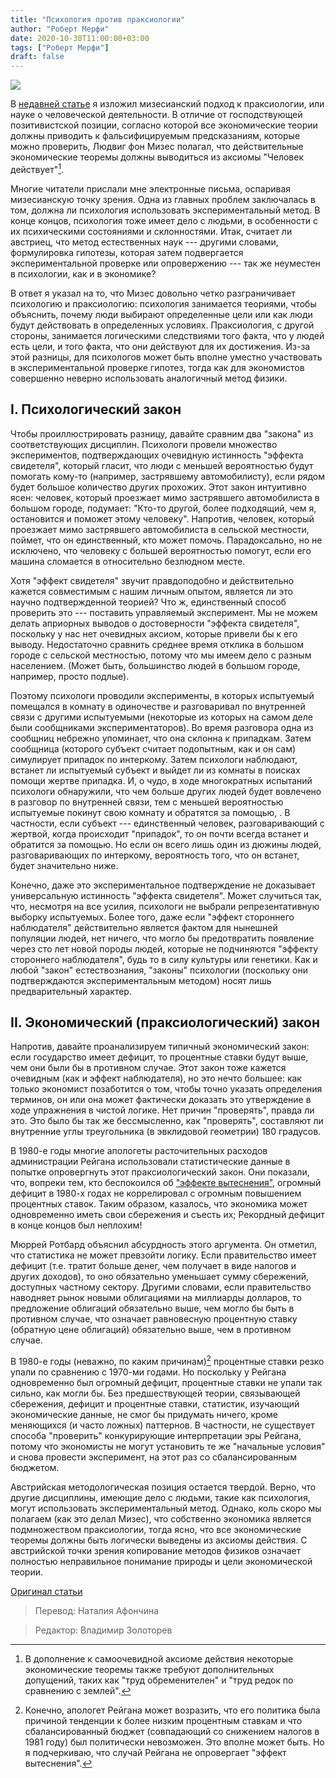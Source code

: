 ```yaml
---
title: "Психология против праксиологии"
author: "Роберт Мерфи"
date: 2020-10-30T11:00:00+03:00
tags: ["Роберт Мерфи"]
draft: false
---
```

![](https://thinkmarkets.files.wordpress.com/2009/09/ludwig-von-mises-mises-institute20von20mises20in2019711.jpg?w=700)


В [недавней статье](https://mises.in.ua/article/misess-non-trivial-insight/) я изложил мизесианский подход к праксиологии, или науке о человеческой деятельности. В отличие от господствующей позитивистской позиции, согласно которой все экономические теории должны приводить к фальсифицируемым предсказаниям, которые можно проверить, Людвиг фон Мизес полагал, что действительные экономические теоремы должны выводиться из аксиомы "Человек действует"[^1].

Многие читатели прислали мне электронные письма, оспаривая мизесианскую точку зрения. Одна из главных проблем заключалась в том, должна ли психология использовать экспериментальный метод. В конце концов, психология тоже имеет дело с людьми, в особенности с их психическими состояниями и склонностями. Итак, считает ли австриец, что метод естественных наук --- другими словами, формулировка гипотезы, которая затем подвергается экспериментальной проверке или опровержению --- так же неуместен в психологии, как и в экономике?

В ответ я указал на то, что Мизес довольно четко разграничивает психологию и праксиологию: психология занимается теориями, чтобы объяснить, почему люди выбирают определенные цели или как люди будут действовать в определенных условиях. Праксиология, с другой стороны, занимается логическими следствиями того факта, что у людей есть цели, и того факта, что они действуют для их достижения. Из-за этой разницы, для психологов может быть вполне уместно участвовать в экспериментальной проверке гипотез, тогда как для экономистов совершенно неверно использовать аналогичный метод физики.

## I. Психологический закон

Чтобы проиллюстрировать разницу, давайте сравним два "закона" из соответствующих дисциплин. Психологи провели множество экспериментов, подтверждающих очевидную истинность "эффекта свидетеля", который гласит, что люди с меньшей вероятностью будут помогать кому-то (например, застрявшему автомобилисту), если рядом будет большое количество других прохожих. Этот закон интуитивно ясен: человек, который проезжает мимо застрявшего автомобилиста в большом городе, подумает: "Кто-то другой, более подходящий, чем я, остановится и поможет этому человеку". Напротив, человек, который проезжает мимо застрявшего автомобилиста в сельской местности, поймет, что он единственный, кто может помочь. Парадоксально, но не исключено, что человеку с большей вероятностью помогут, если его машина сломается в относительно безлюдном месте.

Хотя "эффект свидетеля" звучит правдоподобно и действительно кажется совместимым с нашим личным опытом, является ли это научно подтвержденной теорией? Что ж, единственный способ проверить это --- поставить управляемый эксперимент. Мы не можем делать априорных выводов о достоверности "эффекта свидетеля", поскольку у нас нет очевидных аксиом, которые привели бы к его выводу. Недостаточно сравнить среднее время отклика в большом городе с сельской местностью, потому что мы имеем дело с разным населением. (Может быть, большинство людей в большом городе, например, просто подлые).

Поэтому психологи проводили эксперименты, в которых испытуемый помещался в комнату в одиночестве и разговаривал по внутренней связи с другими испытуемыми (некоторые из которых на самом деле были сообщниками экспериментаторов). Во время разговора одна из сообщниц небрежно упоминает, что она склонна к припадкам. Затем сообщница (которого субъект считает подопытным, как и он сам) симулирует припадок по интеркому. Затем психологи наблюдают, встанет ли испытуемый субъект и выйдет ли из комнаты в поисках помощи жертве припадка. И, о чудо, в ходе многократных испытаний психологи обнаружили, что чем больше других людей будет вовлечено в разговор по внутренней связи, тем с меньшей вероятностью испытуемые покинут свою комнату и обратятся за помощью, . В частности, если субъект --- единственный человек, разговаривающий с жертвой, когда происходит "припадок", то он почти всегда встанет и обратится за помощью. Но если он всего лишь один из дюжины людей, разговаривающих по интеркому, вероятность того, что он встанет, будет значительно ниже.

Конечно, даже это экспериментальное подтверждение не доказывает универсальную истинность "эффекта свидетеля". Может случиться так, что, несмотря на все усилия, психологи не выбрали репрезентативную выборку испытуемых. Более того, даже если "эффект стороннего наблюдателя" действительно является фактом для нынешней популяции людей, нет ничего, что могло бы предотвратить появление через сто лет новой породы людей, которые не подчиняются "эффекту стороннего наблюдателя", будь то в силу культуры или генетики. Как и любой "закон" естествознания, "законы" психологии (поскольку они подтверждаются экспериментальным методом) носят лишь предварительный характер.

## II. Экономический (праксиологический) закон

Напротив, давайте проанализируем типичный экономический закон: если государство имеет дефицит, то процентные ставки будут выше, чем они были бы в противном случае. Этот закон тоже кажется очевидным (как и эффект наблюдателя), но это нечто большее: как только экономист позаботится о том, чтобы точно указать определения терминов, он или она может фактически доказать это  утверждение в ходе упражнения в чистой логике. Нет причин "проверять", правда ли это. Это было бы так же бессмысленно, как "проверять", составляют ли внутренние углы треугольника (в эвклидовой геометрии) 180 градусов.

В 1980-е годы многие апологеты расточительных расходов администрации Рейгана использовали статистические данные в попытке опровергнуть этот праксиологический закон. Они показали, что, вопреки тем, кто беспокоился об ["эффекте вытеснения"](https://ru.wikipedia.org/wiki/%D0%AD%D1%84%D1%84%D0%B5%D0%BA%D1%82_%D0%B2%D1%8B%D1%82%D0%B5%D1%81%D0%BD%D0%B5%D0%BD%D0%B8%D1%8F), огромный дефицит в 1980-х годах не коррелировал с огромным повышением процентных ставок. Таким образом, казалось, что экономика может одновременно иметь свои сбережения и съесть их; Рекордный дефицит в конце концов был неплохим!

Мюррей Ротбард объяснил абсурдность этого аргумента. Он отметил, что статистика не может превзойти логику. Если правительство имеет дефицит (т.е. тратит больше денег, чем получает в виде налогов и других доходов), то оно обязательно уменьшает сумму сбережений, доступных частному сектору. Другими словами, если правительство наводняет рынок новыми облигациями на миллиарды долларов, то предложение облигаций обязательно выше, чем могло бы быть в противном случае, что означает равновесную процентную ставку (обратную цене облигаций) обязательно выше, чем в противном случае.

В 1980-е годы (неважно, по каким причинам)[^2] процентные ставки резко упали по сравнению с  1970-ми годами. Но поскольку у Рейгана одновременно был огромный дефицит, процентные ставки не упали так сильно, как могли бы. Без предшествующей теории, связывающей сбережения, дефицит и процентные ставки, статистик, изучающий экономические данные, не смог бы придумать ничего, кроме меняющихся (и часто ложных) паттернов. В частности, не существует способа "проверить" конкурирующие интерпретации эры Рейгана, потому что экономисты не могут установить те же "начальные условия" и снова провести эксперимент, на этот раз со сбалансированным бюджетом.

Австрийская методологическая позиция остается твердой. Верно, что другие дисциплины, имеющие дело с людьми, такие как психология, могут использовать экспериментальный метод. Однако, коль скоро мы полагаем (как это делал Мизес), что собственно экономика является подмножеством праксиологии, тогда ясно, что все экономические теоремы должны быть логически выведены из аксиомы действия. С австрийской точки зрения копирование методов физиков означает полностью неправильное понимание природы и цели экономической теории.

[Оригинал статьи](https://mises.org/library/psychology-versus-praxeology)

> Перевод: Наталия Афончина

> Редактор: Владимир Золоторев

[^1]:В дополнение к самоочевидной аксиоме действия некоторые экономические теоремы также требуют дополнительных допущений, таких как "труд обременителен" и "труд редок по сравнению с землей".
[^2]:Конечно, апологет Рейгана может возразить, что его политика была причиной тенденции к более низким процентным ставкам и что сбалансированный бюджет (совпадающий со снижением налогов в 1981 году) был политически невозможен. Это вполне может быть. Но я подчеркиваю, что случай Рейгана не опровергает "эффект вытеснения".
